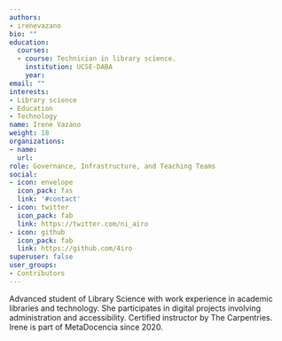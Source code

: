 ```yaml
---
authors:
- irenevazano
bio: ""
education:
  courses:
  - course: Technician in library science.
    institution: UCSE-DABA 
    year: 
email: ""
interests:
- Library science
- Education
- Technology
name: Irene Vazano
weight: 18
organizations:
- name: 
  url: 
role: Governance, Infrastructure, and Teaching Teams
social:
- icon: envelope
  icon_pack: fas
  link: '#contact'
- icon: twitter
  icon_pack: fab
  link: https://twitter.com/ni_airo
- icon: github
  icon_pack: fab
  link: https://github.com/4iro
superuser: false
user_groups:
- Contributors
---
```


Advanced student of Library Science with work experience in academic libraries and technology. She participates in digital projects involving administration and accessibility. Certified instructor by The Carpentries. Irene is part of MetaDocencia since 2020.

